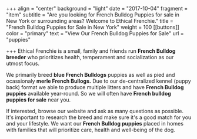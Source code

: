 +++
align = "center"
background = "light"
date = "2017-10-04"
fragment = "item"
subtitle = "Are you looking for French Bulldog Puppies for sale in New York or surrounding areas? Welcome to Ethical Frenchie."
title = "French Bulldog Puppies for Sale in New York"
weight = 100
[[buttons]]
color = "primary"
text = "View Our French Bulldog Puppies for Sale"
url = "puppies"

+++
Ethical Frenchie is a small, family and friends run **French Bulldog breeder** who prioritizes health, temperament and socialization as our utmost focus. 

We primarily breed **blue French Bulldogs** puppies as well as pied and ocassionaly **merle French Bullogs.** Due to our de-centralized kennel (puppy back) format we able to produce multiple litters and have **French Bulldog puppies** available year-round. So we will often have **French bulldog puppies for sale** near you.

If interested, browse our website and ask as many questions as possible. It's important to research the breed and make sure it's a good match for you and your lifestyle. We want our **French Bulldog puppies** placed in homes with families that will prioritize care, health and well-being of the dog.